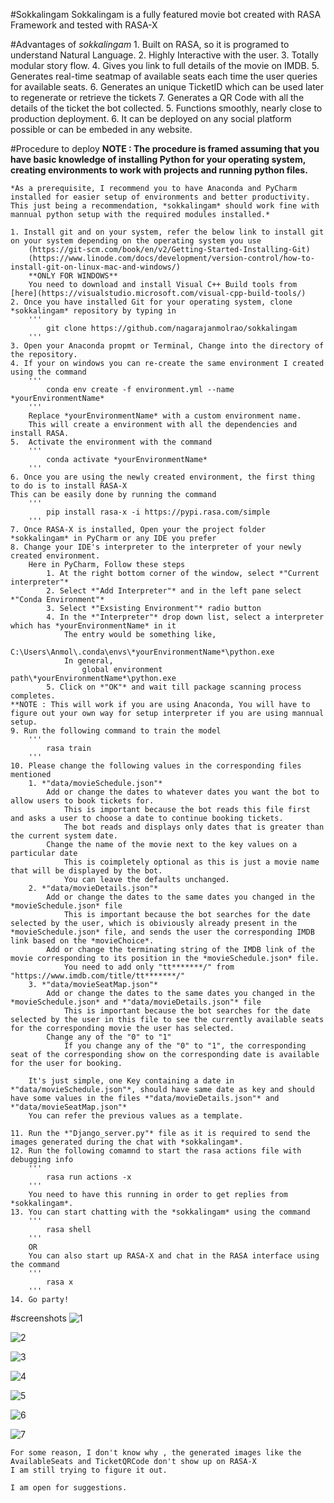 #Sokkalingam
Sokkalingam is a fully featured movie bot created with RASA Framework and tested with RASA-X

#Advantages of *sokkalingam*
	1. Built on RASA, so it is programed to understand Natural Language.
	2. Highly Interactive with the user.
	3. Totally modular story flow.
	4. Gives you link to full details of the movie on IMDB.
	5. Generates real-time seatmap of available seats each time the user queries for available seats.
	6. Generates an unique TicketID which can be used later to regenerate or retrieve the tickets
	7. Generates a QR Code with all the details of the ticket the bot collected.
	5. Functions smoothly, nearly close to production deployment.
	6. It can be deployed on any social platform possible or can be embeded in any website.
	
#Procedure to deploy
	**NOTE : The procedure is framed assuming that you have basic knowledge of installing Python for your operating system, creating environments to work with projects and running python files.**
	
	*As a prerequisite, I recommend you to have Anaconda and PyCharm installed for easier setup of environments and better productivity. 
	This just being a recommendation, *sokkalingam* should work fine with mannual python setup with the required modules installed.* 
	
	1. Install git and on your system, refer the below link to install git on your system depending on the operating system you use
		(https://git-scm.com/book/en/v2/Getting-Started-Installing-Git)
		(https://www.linode.com/docs/development/version-control/how-to-install-git-on-linux-mac-and-windows/)
		**ONLY FOR WINDOWS**
		You need to download and install Visual C++ Build tools from [here](https://visualstudio.microsoft.com/visual-cpp-build-tools/)
	2. Once you have installed Git for your operating system, clone *sokkalingam* repository by typing in 
		'''
			git clone https://github.com/nagarajanmolrao/sokkalingam
		'''
	3. Open your Anaconda propmt or Terminal, Change into the directory of the repository.
	4. If your on windows you can re-create the same environment I created using the command
		'''
			conda env create -f environment.yml --name *yourEnvironmentName*
		'''
		Replace *yourEnvironmentName* with a custom environment name.
		This will create a environment with all the dependencies and install RASA.
	5.	Activate the environment with the command 
		'''
			conda activate *yourEnvironmentName*
		'''
	6. Once you are using the newly created environment, the first thing to do is to install RASA-X
	This can be easily done by running the command
		'''
			pip install rasa-x -i https://pypi.rasa.com/simple
		'''
	7. Once RASA-X is installed, Open your the project folder *sokkalingam* in PyCharm or any IDE you prefer
	8. Change your IDE's interpreter to the interpreter of your newly created environment.
		Here in PyCharm, Follow these steps
			1. At the right bottom corner of the window, select *"Current interpreter"*
			2. Select *"Add Interpreter"* and in the left pane select *"Conda Environment"*
			3. Select *"Exsisting Environment"* radio button
			4. In the *"Interpreter"* drop down list, select a interpreter which has *yourEnvironmentName* in it
				The entry would be something like,
					C:\Users\Anmol\.conda\envs\*yourEnvironmentName*\python.exe
				In general,
					global environment path\*yourEnvironmentName*\python.exe
			5. Click on *"OK"* and wait till package scanning process completes.
	**NOTE : This will work if you are using Anaconda, You will have to figure out your own way for setup interpreter if you are using mannual setup.
	9. Run the following command to train the model
		'''
			rasa train
		'''
	10. Please change the following values in the corresponding files mentioned
		1. *"data/movieSchedule.json"*
			Add or change the dates to whatever dates you want the bot to allow users to book tickets for.
				This is important because the bot reads this file first and asks a user to choose a date to continue booking tickets.
				The bot reads and displays only dates that is greater than the current system date.
			Change the name of the movie next to the key values on a particular date
				This is coimpletely optional as this is just a movie name that will be displayed by the bot.
				You can leave the defaults unchanged.
		2. *"data/movieDetails.json"*
			Add or change the dates to the same dates you changed in the *movieSchedule.json* file
				This is important because the bot searches for the date selected by the user, which is obiviously already present in the *movieSchedule.json* file, and sends the user the corresponding IMDB link based on the *movieChoice*.
			Add or change the terminating string of the IMDB link of the movie corresponding to its position in the *movieSchedule.json* file.
				You need to add only "tt*******/" from "https://www.imdb.com/title/tt*******/"
		3. *"data/movieSeatMap.json"*
			Add or change the dates to the same dates you changed in the *movieSchedule.json* and *"data/movieDetails.json"* file
				This is important because the bot searches for the date selected by the user in this file to see the currently available seats for the corresponding movie the user has selected.
			Change any of the "0" to "1"
				If you change any of the "0" to "1", the corresponding seat of the corresponding show on the corresponding date is available for the user for booking.
		
		It's just simple, one Key containing a date in *"data/movieSchedule.json"*, should have same date as key and should have some values in the files *"data/movieDetails.json"* and *"data/movieSeatMap.json"*
		You can refer the previous values as a template.
	
	11. Run the *"Django_server.py"* file as it is required to send the images generated during the chat with *sokkalingam*.
	12. Run the following comamnd to start the rasa actions file with debugging info
		'''
			rasa run actions -x
		'''
		You need to have this running in order to get replies from *sokkalingam*.
	13. You can start chatting with the *sokkalingam* using the command	
		'''
			rasa shell
		'''
		OR 
		You can also start up RASA-X and chat in the RASA interface using the command
		'''
			rasa x
		'''
	14. Go party!

#screenshots
![1](Screenshots/1.jpg?raw=true)

![2](Screenshots/2.jpg?raw=true)

![3](Screenshots/3.jpg?raw=true)

![4](Screenshots/4.jpg?raw=true)

![5](Screenshots/5.jpg?raw=true)

![6](Screenshots/6.jpg?raw=true)

![7](Screenshots/7.jpg?raw=true)

	
	For some reason, I don't know why , the generated images like the AvailableSeats and TicketQRCode don't show up on RASA-X
	I am still trying to figure it out.
	
	I am open for suggestions.
	
